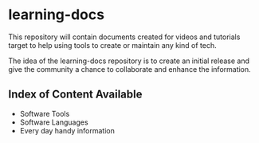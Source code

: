 # learning-docs

This repository will contain documents created for videos and tutorials target to help using tools to create or maintain any kind of tech.

The idea of the learning-docs repository is to create an initial release and give the community a chance to collaborate and enhance the information.


## Index of Content Available

- Software Tools
- Software Languages
- Every day handy information